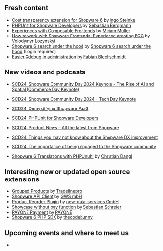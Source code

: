 ## Fresh content

* [Cost transparency extension for Shopware 6](https://dev.to/ingosteinke/cost-transparency-extension-for-shopware-6-53mb) by [Ingo Steinke](https://dev.to/ingosteinke)
* [PHPUnit for Shopware Developers](https://thephp.cc/presentations/phpunit-for-shopware-developers) by [Sebastian Bergmann](https://thephp.cc/company/consultants/sebastian-bergmann)
* [Experiences with Composable Frontends](https://sitegeist.de/_Resources/Persistent/5/6/a/c/56ac9f097be8eaaebc1ff819785e137ae2dee4d5/Shopware_Community_Day2024_Composable_Frontends.pdf) by [Miriam Müller](https://www.linkedin.com/in/mm%C3%BC/)
* [How to work with Shopware Frontends: Experience creating POC](https://itdelight.io/how-to-work-with-shopware-frontends-experience-creating-poc/) by [Volodymyr Lozynskyi](https://itdelight.io/author/volodjaloz/)
* [Shopware 6 search under the hood](https://levelup.gitconnected.com/shopware-6-search-under-the-hood-d7bdb8d9f50e) by [Shopware 6 search under the hood](https://medium.com/@drapic88) (Login required)
* [Easier Xdebug in administration](https://winkelwagen.de/2024/05/28/shopware-phpstorm-easier-xdebug-in-administration/) by [Fabian Blechschmidt](https://winkelwagen.de/author/fabianblechschmidt/)


## New videos and podcasts

* [SCD24: Shopware Community Day 2024 Keynote - The Rise of AI and Spatial (Commerce Day Keynote)](https://www.youtube.com/watch?v=ehF-Kx4GsIo)
* [SCD24: Shopware Community Day 2024 - Tech Day Keynote](https://www.youtube.com/watch?v=kkQ9-B2nms8)
* [SCD24: Demystifying Shopware PaaS](https://www.youtube.com/watch?v=0odds_ltE7o)
* [SCD24: PHPUnit for Shopware Developers](https://www.youtube.com/watch?v=lAhnwfJdWNI)
* [SCD24: Product News – All the latest from Shopware](https://www.youtube.com/watch?v=JZn5Bwfyk_E)
* [SCD24: Things you may not know about the Shopware DX improvement](https://www.youtube.com/watch?v=VZluwackMG0)
* [SCD24: The importance of being engaged to the Shopware community](https://www.youtube.com/watch?v=Fq398xsfDgA)

* [Shopware 6 Translations with PHPUnuhi](https://www.youtube.com/watch?v=y-Io8us9D1Y) by [Christian Dangl](https://www.youtube.com/@HelloCodeDev)


## Interesting new or updated open source extensions

* [Grouped Products](https://github.com/tradelinepro/grouped-products) by [Tradelinepro](https://github.com/tradelinepro)
* [Shopware API Client](https://github.com/GWS-mbH/shopware-api-client) by [GWS mbH](https://github.com/GWS-mbH)
* [Product Reorder Plugin](https://github.com/new-data-services/nds-product-reorder) by [new-data-services GmbH](https://github.com/new-data-services)
* [Showcase without buy function](https://github.com/sschreier/SschreierShowcase) by [Sebastian Schreier](https://github.com/sschreier)
* [PAYONE Payment](https://github.com/PAYONE-GmbH/shopware-6) by [PAYONE](https://github.com/PAYONE-GmbH)
* [Shopware 6 PHP SDK](https://github.com/thecodebunny/NetkitchenShopwareApi) by [thecodebunny](https://github.com/thecodebunny)

## Upcoming events and where to meet us

* []()

